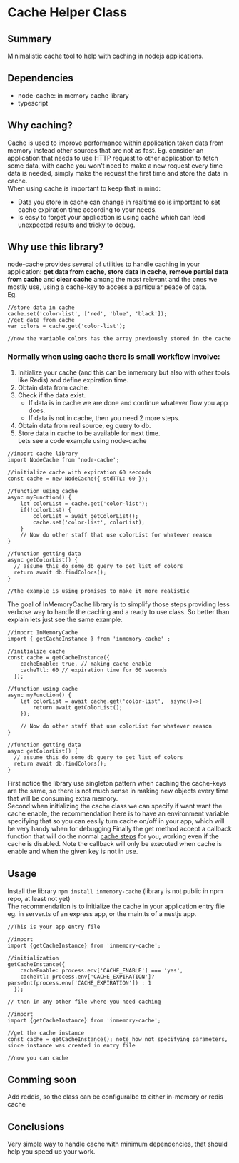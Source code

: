 # Cache Helper Class

## Summary
Minimalistic cache tool to help with caching in nodejs applications. 

## Dependencies
 - node-cache: in memory cache library
 - typescript

## Why caching?
Cache is used to improve performance within application taken data from memory instead other sources that are not as fast. Eg. consider an application that needs to use HTTP request to other application to fetch some data, with cache you won't need to make a new request every time data is needed, simply make the request the first time and store the data in cache.  
When using cache is important to keep that in mind:
 - Data you store in cache can change in realtime so is important to set cache expiration time according to your needs.
 - Is easy to forget your application is using cache which can lead unexpected results and tricky to debug.  

## Why use this library?
node-cache provides several of utilities to handle caching in your application: **get data from cache**, **store data in cache**, **remove partial data from cache** and **clear cache** among the most relevant and the ones we mostly use, using a cache-key to access a particular peace of data.  
Eg. 
```
//store data in cache
cache.set('color-list', ['red', 'blue', 'black']);
//get data from cache
var colors = cache.get('color-list');

//now the variable colors has the array previously stored in the cache
```  
### Normally when using cache there is small workflow involve:
 1. Initialize your cache (and this can be inmemory but also with other tools like Redis) and define expiration time.
 2. Obtain data from cache.
 3. Check if the data exist.
    - If data is in cache we are done and continue whatever flow you app does.
    - If data is not in cache, then you need 2 more steps.
 4. Obtain data from real source, eg query to db.
 5. Store data in cache to be available for next time.  
Lets see a code example using node-cache
```
//import cache library
import NodeCache from 'node-cache';

//initialize cache with expiration 60 seconds
const cache = new NodeCache({ stdTTL: 60 });

//function using cache
async myFunction() {
    let colorList = cache.get('color-list');
    if(!colorList) {
        colorList = await getColorList();
        cache.set('color-list', colorList);
    }
    // Now do other staff that use colorList for whatever reason
}

//function getting data
async getColorList() {
  // assume this do some db query to get list of colors
  return await db.findColors();
}

//the example is using promises to make it more realistic
```  

The goal of InMemoryCache library is to simplify those steps providing less verbose way to handle the caching and a ready to use class. So better than explain lets just see the same example.
```
//import InMemoryCache
import { getCacheInstance } from 'inmemory-cache' ;

//initialize cache
const cache = getCacheInstance({
    cacheEnable: true, // making cache enable
    cacheTtl: 60 // expiration time for 60 seconds
  });

//function using cache
async myFunction() {
    let colorList = await cache.get('color-list',  async()=>{
        return await getColorList(); 
    });
    
    // Now do other staff that use colorList for whatever reason
}

//function getting data
async getColorList() {
  // assume this do some db query to get list of colors
  return await db.findColors();
}

```
First notice the library use singleton pattern when caching the cache-keys are the same, so there is not much sense in making new objects every time that will be consuming extra memory.  
Second when initializing the cache class we can specify if want want the cache enable, the recommendation here is to have an environment variable specifying that so you can easily turn cache on/off in your app, which will be very handy when for debugging
Finally the get method accept a callback function that will do the normal [cache steps](#normally-when-using-cache-there-is-small-workflow-involve) for you, working even if the cache is disabled. Note the callback will only be executed when cache is enable and when the given key is not in use.  

## Usage
Install the library ```npm install inmemory-cache``` (library is not public in npm repo, at least not yet)  
The recommendation is to initialize the cache in your application entry file eg. in server.ts of an express app, or the main.ts of a nestjs app.
```
//This is your app entry file

//import
import {getCacheInstance} from 'inmemory-cache';

//initialization
getCacheInstance({
    cacheEnable: process.env['CACHE_ENABLE'] === 'yes',
    cacheTtl: process.env['CACHE_EXPIRATION']? parseInt(process.env['CACHE_EXPIRATION']) : 1
  });

// then in any other file where you need caching

//import
import {getCacheInstance} from 'inmemory-cache';

//get the cache instance
const cache = getCacheInstance(); note how not specifying parameters, since instance was created in entry file

//now you can cache

```

## Comming soon
Add reddis, so the class can be configuralbe to either in-memory or redis cache
## Conclusions
Very simple way to handle cache with minimum dependencies, that should help you speed up your work.

  
